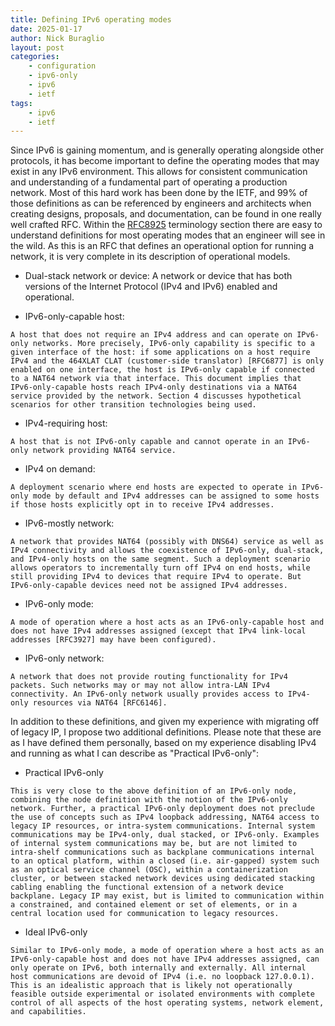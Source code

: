 ```yaml
---
title: Defining IPv6 operating modes
date: 2025-01-17
author: Nick Buraglio
layout: post
categories:
    - configuration
    - ipv6-only
    - ipv6
    - ietf
tags:
    - ipv6
    - ietf
---
```


Since IPv6 is gaining momentum, and is generally operating alongside other protocols, it has become important to define the operating modes that may exist in any IPv6 environment. This allows for consistent communication and understanding of a fundamental part of operating a production network. Most of this hard work has been done by the IETF, and 99% of those definitions as can be referenced by engineers and architects when creating designs, proposals, and documentation, can be found in one really well crafted RFC. Within the [RFC8925](https://www.rfc-editor.org/rfc/rfc8925.html) terminology section there are easy to understand definitions for most operating modes that an engineer will see in the wild. As this is an RFC that defines an operational option for running a network, it is very complete in its description of operational models.

* Dual-stack network or device:
A network or device that has both versions of the Internet Protocol (IPv4 and IPv6) enabled and operational.

* IPv6-only-capable host:

`A host that does not require an IPv4 address and can operate on IPv6-only networks. More precisely, IPv6-only capability is specific to a given interface of the host: if some applications on a host require IPv4 and the 464XLAT CLAT (customer-side translator) [RFC6877] is only enabled on one interface, the host is IPv6-only capable if connected to a NAT64 network via that interface. This document implies that IPv6-only-capable hosts reach IPv4-only destinations via a NAT64 service provided by the network. Section 4 discusses hypothetical scenarios for other transition technologies being used.`

* IPv4-requiring host:

`A host that is not IPv6-only capable and cannot operate in an IPv6-only network providing NAT64 service.`

* IPv4 on demand:

`A deployment scenario where end hosts are expected to operate in IPv6-only mode by default and IPv4 addresses can be assigned to some hosts if those hosts explicitly opt in to receive IPv4 addresses.`

* IPv6-mostly network:

`A network that provides NAT64 (possibly with DNS64) service as well as IPv4 connectivity and allows the coexistence of IPv6-only, dual-stack, and IPv4-only hosts on the same segment. Such a deployment scenario allows operators to incrementally turn off IPv4 on end hosts, while still providing IPv4 to devices that require IPv4 to operate. But IPv6-only-capable devices need not be assigned IPv4 addresses.`

* IPv6-only mode:

`A mode of operation where a host acts as an IPv6-only-capable host and does not have IPv4 addresses assigned (except that IPv4 link-local addresses [RFC3927] may have been configured).`

* IPv6-only network:

`A network that does not provide routing functionality for IPv4 packets. Such networks may or may not allow intra-LAN IPv4 connectivity. An IPv6-only network usually provides access to IPv4-only resources via NAT64 [RFC6146].`

In addition to these definitions, and given my experience with migrating off of legacy IP, I propose two additional definitions. Please note that these are as I have defined them personally, based on my experience disabling IPv4 and running as what I can describe as "Practical IPv6-only":

* Practical IPv6-only

`This is very close to the above definition of an IPv6-only node, combining the node definition with the notion of the IPv6-only network. Further, a practical IPv6-only deployment does not preclude the use of concepts such as IPv4 loopback addressing, NAT64 access to legacy IP resources, or intra-system communications. Internal system communications may be IPv4-only, dual stacked, or IPv6-only. Examples of internal system communications may be, but are not limited to intra-shelf communications such as backplane communications internal to an optical platform, within a closed (i.e. air-gapped) system such as an optical service channel (OSC), within a containerization cluster, or between stacked network devices using dedicated stacking cabling enabling the functional extension of a network device backplane. Legacy IP may exist, but is limited to communication within a constrained, and contained element or set of elements, or in a central location used for communication to legacy resources.`

* Ideal IPv6-only

`Similar to IPv6-only mode, a mode of operation where a host acts as an IPv6-only-capable host and does not have IPv4 addresses assigned, can only operate on IPv6, both internally and externally. All internal host communications are devoid of IPv4 (i.e. no loopback 127.0.0.1). This is an idealistic approach that is likely not operationally feasible outside experimental or isolated environments with complete control of all aspects of the host operating systems, network element, and capabilities.`